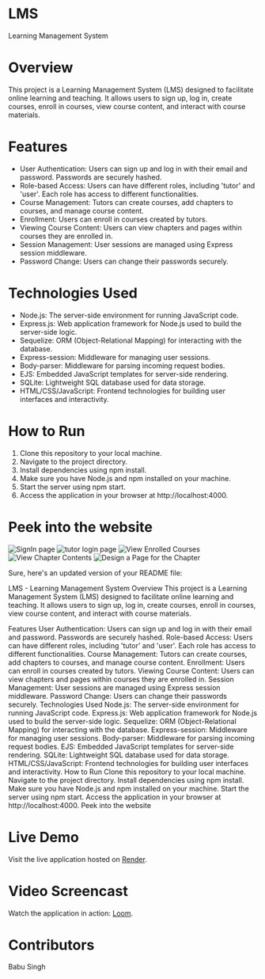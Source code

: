 # LMS
Learning Management System

# Overview
This project is a Learning Management System (LMS) designed to facilitate online learning and teaching. It allows users to sign up, log in, create courses, enroll in courses, view course content, and interact with course materials.

# Features
- User Authentication: Users can sign up and log in with their email and password. Passwords are securely hashed.
- Role-based Access: Users can have different roles, including 'tutor' and 'user'. Each role has access to different functionalities.
- Course Management: Tutors can create courses, add chapters to courses, and manage course content.
- Enrollment: Users can enroll in courses created by tutors.
- Viewing Course Content: Users can view chapters and pages within courses they are enrolled in.
- Session Management: User sessions are managed using Express session middleware.
- Password Change: Users can change their passwords securely.

# Technologies Used
- Node.js: The server-side environment for running JavaScript code.
- Express.js: Web application framework for Node.js used to build the server-side logic.
- Sequelize: ORM (Object-Relational Mapping) for interacting with the database.
- Express-session: Middleware for managing user sessions.
- Body-parser: Middleware for parsing incoming request bodies.
- EJS: Embedded JavaScript templates for server-side rendering.
- SQLite: Lightweight SQL database used for data storage.
- HTML/CSS/JavaScript: Frontend technologies for building user interfaces and interactivity.

# How to Run
1. Clone this repository to your local machine.
2. Navigate to the project directory.
3. Install dependencies using npm install.
4. Make sure you have Node.js and npm installed on your machine.
5. Start the server using npm start.
6. Access the application in your browser at http://localhost:4000.

# Peek into the website
![SignIn page](https://github.com/kartik-teja/LMS/assets/139695518/07ef39b7-7274-40e7-9c00-34e5c9abed7e)
![tutor login page](https://github.com/kartik-teja/LMS/assets/139695518/00e5da97-3ebf-403c-808c-2b27c6c99ae1)
![View Enrolled Courses](https://github.com/kartik-teja/LMS/assets/139695518/c116bab9-4150-4202-95c6-36575e12bb49)
![View Chapter Contents](https://github.com/kartik-teja/LMS/assets/139695518/4784c947-2cf7-4ef0-83b7-b37d67624293)
![Design a Page for the Chapter](https://github.com/kartik-teja/LMS/assets/139695518/fa286fbb-2bee-40d6-9e44-c5f8331d6917)


Sure, here's an updated version of your README file:

LMS - Learning Management System
Overview
This project is a Learning Management System (LMS) designed to facilitate online learning and teaching. It allows users to sign up, log in, create courses, enroll in courses, view course content, and interact with course materials.

Features
User Authentication: Users can sign up and log in with their email and password. Passwords are securely hashed.
Role-based Access: Users can have different roles, including 'tutor' and 'user'. Each role has access to different functionalities.
Course Management: Tutors can create courses, add chapters to courses, and manage course content.
Enrollment: Users can enroll in courses created by tutors.
Viewing Course Content: Users can view chapters and pages within courses they are enrolled in.
Session Management: User sessions are managed using Express session middleware.
Password Change: Users can change their passwords securely.
Technologies Used
Node.js: The server-side environment for running JavaScript code.
Express.js: Web application framework for Node.js used to build the server-side logic.
Sequelize: ORM (Object-Relational Mapping) for interacting with the database.
Express-session: Middleware for managing user sessions.
Body-parser: Middleware for parsing incoming request bodies.
EJS: Embedded JavaScript templates for server-side rendering.
SQLite: Lightweight SQL database used for data storage.
HTML/CSS/JavaScript: Frontend technologies for building user interfaces and interactivity.
How to Run
Clone this repository to your local machine.
Navigate to the project directory.
Install dependencies using npm install.
Make sure you have Node.js and npm installed on your machine.
Start the server using npm start.
Access the application in your browser at http://localhost:4000.
Peek into the website

# Live Demo
Visit the live application hosted on [Render](https://nextstep.onrender.com).

# Video Screencast
Watch the application in action: [Loom](https://www.loom.com/share/0085d0ef1f52438b968e8074d40f3e19?sid=7339d3ee-0e1c-4cb1-90cb-5dae81e00eba).

# Contributors
Babu Singh
